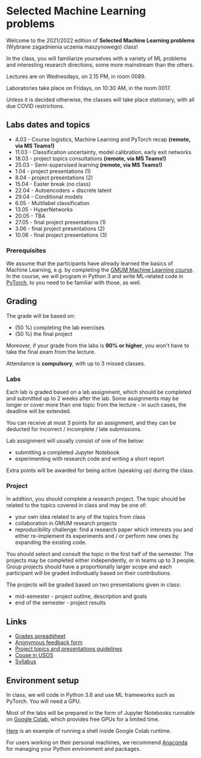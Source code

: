# Selected Machine Learning problems

Welcome to the 2021/2022 edition of **Selected Machine Learning problems** (Wybrane zagadnienia uczenia maszynowego) class!

In the class, you will familiarize yourselves with a variety of ML problems and interesting research directions, some more mainstream than the others.

Lectures are on Wednesdays, on 2.15 PM, in room 0089.

Laboratories take place on Fridays, on 10:30 AM, in the room 0017. 

Unless it is decided otherwise, the classes will take place stationary, with all due COVID restrictions.


## Labs dates and topics


* 4.03 - Course logistics, Machine Learning and PyTorch recap **(remote, via MS Teams!)**
* 11.03 - Classification uncertainty, model calibration, early exit networks
* 18.03 - project topics consultations **(remote, via MS Teams!)**
* 25.03 - Semi-supervised learning **(remote, via MS Teams!)**
* 1.04 - project presentations (1)
* 8.04 - project presentations (2)
* 15.04 - Easter break (no class)
* 22.04 - Autoencoders + discrete latent 
* 29.04 - Conditional models
* 6.05 - Multilabel classification
* 13.05 - HyperNetworks 
* 20.05 - TBA
* 27.05 - final project presentations (1)
* 3.06 - final project presentations (2)
* 10.06 - final project presentations (3)



### Prerequisites

We assume that the participants have already learned the basics of Machine Learning, e.g. by completing the [GMUM Machine Learning course](https://github.com/gmum/ml2021-22).
In the course, we will program in Python 3 and write ML-related code in [PyTorch](https://pytorch.org/), to you need to be familiar with those, as well.

## Grading

The grade will be based on:
* (50 %) completing the lab exercises
* (50 %) the final project

Moreover, if your grade from the labs is **90% or higher**, you won't have to take the final exam from the lecture.

Attendance is **compulsory**, with up to 3 missed classes. 


### Labs

Each lab is graded based on a lab assignment, which should be completed and submitted up to 2 weeks after the lab. Some assignments may be longer or cover more than one topic from the lecture - in such cases, the deadline will be extended.

You can receive at most 3 points for an assignment, and they can be deducted for incorrect / incomplete / late submissions. 


Lab assignment will usually consist of one of the below:
* submitting a completed Jupyter Notebook 
* experimenting with research code and writing a short report


Extra points will be awarded for being active (speaking up) during the class.

### Project

In addition, you should complete a research project. The topic should be related to the topics covered in class and may be one of:
* your own idea related to any of the topics from class
* collaboration in GMUM research projects 
* reproducibility challenge: find a research paper which interests you and either re-implement its experiments and / or perform new ones by expanding the existing code.

You should select and consult the topic in the first half of the semester. The projects may be completed either independently, or in teams up to 3 people. Group projects should have a proportionally larger scope and each participant will be graded individually based on their contributions.

The projects will be graded based on two presentations given in class:
* mid-semester - project outline, description and goals
* end of the semester - project results 


## Links

* [Grades spreadsheet](https://docs.google.com/spreadsheets/d/12Stspm905BNUe4tT0zSyX5qpVT-MyzA9zeD2HE4uA20/edit?usp=sharing)
* [Anonymous feedback form](https://forms.gle/yELcs24WhjtW1JYv5)
* [Project topics and presentations guidelines](https://docs.google.com/document/d/1Xr49OjhKMTZu1Cxmz3b1exezXf9OWDgnlo3IzuYEhtw/edit?usp=sharing)
* [Couse in USOS](https://www.usosweb.uj.edu.pl/kontroler.php?_action=katalog2/przedmioty/pokazPrzedmiot&kod=WMI.II-WZUM-S)
* [Syllabus](https://sylabus.uj.edu.pl/pl/document/e5e152c4-54ec-487f-823a-de691d82e8f7.pdf)


## Environment setup

In class, we will code in Python 3.8 and use ML frameworks such as PyTorch. You will need a GPU. 

Most of the labs will be prepared in the form of Jupyter Notebooks runnable on [Google Colab](https://colab.research.google.com/?utm_source=scs-index), which provides free GPUs for a limited time.

[Here](https://colab.research.google.com/github/DarremMolko/Hoarder-Colab-Notebooks/blob/master/Google_Colab_Shell.ipynb) is an example of running a shell inside Google Colab runtime.

For users working on their personal machines, we recommend [Anaconda](https://docs.conda.io/projects/conda/en/latest/user-guide/getting-started.html) for managing your Python environment and packages.



